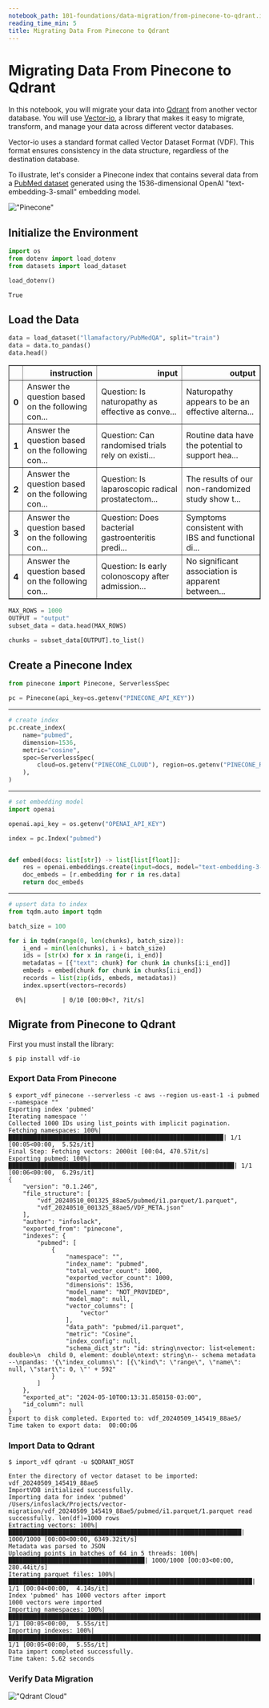 ```yaml
---
notebook_path: 101-foundations/data-migration/from-pinecone-to-qdrant.ipynb
reading_time_min: 5
title: Migrating Data From Pinecone to Qdrant
---
```


# Migrating Data From Pinecone to Qdrant

In this notebook, you will migrate your data into [Qdrant](https://qdrant.to/cloud) from another vector database.
You will use [Vector-io](https://github.com/AI-Northstar-Tech/vector-io), a library that makes it easy to migrate, transform, and manage your data across different vector databases.

Vector-io uses a standard format called Vector Dataset Format (VDF). This format ensures consistency in the data structure, regardless of the destination database.

To illustrate, let's consider a Pinecone index that contains several data from a [PubMed dataset](https://huggingface.co/datasets/llamafactory/PubMedQA) generated using the 1536-dimensional OpenAI "text-embedding-3-small" embedding model.

!["Pinecone"](documentation/101-foundations/from-pinecone-to-qdrant/pinecone.png)

## Initialize the Environment

```python
import os
from dotenv import load_dotenv
from datasets import load_dataset

load_dotenv()
```

```
True
```

## Load the Data

```python
data = load_dataset("llamafactory/PubMedQA", split="train")
data = data.to_pandas()
data.head()
```

<div>
<style scoped>
    .dataframe tbody tr th:only-of-type {
        vertical-align: middle;
    }

```
.dataframe tbody tr th {
    vertical-align: top;
}

.dataframe thead th {
    text-align: right;
}
```

</style>
<table border="1" class="dataframe">
  <thead>
    <tr style="text-align: right;">
      <th></th>
      <th>instruction</th>
      <th>input</th>
      <th>output</th>
    </tr>
  </thead>
  <tbody>
    <tr>
      <th>0</th>
      <td>Answer the question based on the following con...</td>
      <td>Question: Is naturopathy as effective as conve...</td>
      <td>Naturopathy appears to be an effective alterna...</td>
    </tr>
    <tr>
      <th>1</th>
      <td>Answer the question based on the following con...</td>
      <td>Question: Can randomised trials rely on existi...</td>
      <td>Routine data have the potential to support hea...</td>
    </tr>
    <tr>
      <th>2</th>
      <td>Answer the question based on the following con...</td>
      <td>Question: Is laparoscopic radical prostatectom...</td>
      <td>The results of our non-randomized study show t...</td>
    </tr>
    <tr>
      <th>3</th>
      <td>Answer the question based on the following con...</td>
      <td>Question: Does bacterial gastroenteritis predi...</td>
      <td>Symptoms consistent with IBS and functional di...</td>
    </tr>
    <tr>
      <th>4</th>
      <td>Answer the question based on the following con...</td>
      <td>Question: Is early colonoscopy after admission...</td>
      <td>No significant association is apparent between...</td>
    </tr>
  </tbody>
</table>
</div>

```python
MAX_ROWS = 1000
OUTPUT = "output"
subset_data = data.head(MAX_ROWS)

chunks = subset_data[OUTPUT].to_list()
```

## Create a Pinecone Index

```python
from pinecone import Pinecone, ServerlessSpec

pc = Pinecone(api_key=os.getenv("PINECONE_API_KEY"))
```

<hr />

```python
# create index
pc.create_index(
    name="pubmed",
    dimension=1536,
    metric="cosine",
    spec=ServerlessSpec(
        cloud=os.getenv("PINECONE_CLOUD"), region=os.getenv("PINECONE_REGION")
    ),
)
```

<hr />

```python
# set embedding model
import openai

openai.api_key = os.getenv("OPENAI_API_KEY")

index = pc.Index("pubmed")


def embed(docs: list[str]) -> list[list[float]]:
    res = openai.embeddings.create(input=docs, model="text-embedding-3-small")
    doc_embeds = [r.embedding for r in res.data]
    return doc_embeds
```

<hr />

```python
# upsert data to index
from tqdm.auto import tqdm

batch_size = 100

for i in tqdm(range(0, len(chunks), batch_size)):
    i_end = min(len(chunks), i + batch_size)
    ids = [str(x) for x in range(i, i_end)]
    metadatas = [{"text": chunk} for chunk in chunks[i:i_end]]
    embeds = embed(chunk for chunk in chunks[i:i_end])
    records = list(zip(ids, embeds, metadatas))
    index.upsert(vectors=records)
```

```
  0%|          | 0/10 [00:00<?, ?it/s]
```

## Migrate from Pinecone to Qdrant

First you must install the library:

```shell
$ pip install vdf-io
```

### Export Data From Pinecone

```shell
$ export_vdf pinecone --serverless -c aws --region us-east-1 -i pubmed --namespace ""
Exporting index 'pubmed'
Iterating namespace ''
Collected 1000 IDs using list_points with implicit pagination.
Fetching namespaces: 100%|████████████████████████████████████████████████████████████| 1/1 [00:05<00:00,  5.52s/it]
Final Step: Fetching vectors: 2000it [00:04, 470.57it/s]
Exporting pubmed: 100%|███████████████████████████████████████████████████████████████| 1/1 [00:06<00:00,  6.29s/it]
{
    "version": "0.1.246",
    "file_structure": [
        "vdf_20240510_001325_88ae5/pubmed/i1.parquet/1.parquet",
        "vdf_20240510_001325_88ae5/VDF_META.json"
    ],
    "author": "infoslack",
    "exported_from": "pinecone",
    "indexes": {
        "pubmed": [
            {
                "namespace": "",
                "index_name": "pubmed",
                "total_vector_count": 1000,
                "exported_vector_count": 1000,
                "dimensions": 1536,
                "model_name": "NOT_PROVIDED",
                "model_map": null,
                "vector_columns": [
                    "vector"
                ],
                "data_path": "pubmed/i1.parquet",
                "metric": "Cosine",
                "index_config": null,
                "schema_dict_str": "id: string\nvector: list<element: double>\n  child 0, element: double\ntext: string\n-- schema metadata --\npandas: '{\"index_columns\": [{\"kind\": \"range\", \"name\": null, \"start\": 0, \"' + 592"
            }
        ]
    },
    "exported_at": "2024-05-10T00:13:31.858158-03:00",
    "id_column": null
}
Export to disk completed. Exported to: vdf_20240509_145419_88ae5/
Time taken to export data:  00:00:06
```

### Import Data to Qdrant

```shell
$ import_vdf qdrant -u $QDRANT_HOST

Enter the directory of vector dataset to be imported: vdf_20240509_145419_88ae5
ImportVDB initialized successfully.
Importing data for index 'pubmed'
/Users/infoslack/Projects/vector-migration/vdf_20240509_145419_88ae5/pubmed/i1.parquet/1.parquet read successfully. len(df)=1000 rows
Extracting vectors: 100%|█████████████████████████████████████████████████████████████████| 1000/1000 [00:00<00:00, 6349.32it/s]
Metadata was parsed to JSON
Uploading points in batches of 64 in 5 threads: 100%|██████████████████████████████████████| 1000/1000 [00:03<00:00, 280.44it/s]
Iterating parquet files: 100%|████████████████████████████████████████████████████████████████████| 1/1 [00:04<00:00,  4.14s/it]
Index 'pubmed' has 1000 vectors after import
1000 vectors were imported
Importing namespaces: 100%|███████████████████████████████████████████████████████████████████████| 1/1 [00:05<00:00,  5.55s/it]
Importing indexes: 100%|██████████████████████████████████████████████████████████████████████████| 1/1 [00:05<00:00,  5.55s/it]
Data import completed successfully.
Time taken: 5.62 seconds
```

### Verify Data Migration

!["Qdrant Cloud"](documentation/101-foundations/from-pinecone-to-qdrant/qdrant.png)

```python

```
